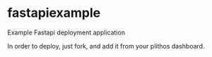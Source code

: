 # fastapiexample
Example Fastapi deployment application

In order to deploy, just fork, and add it from your plithos dashboard.
